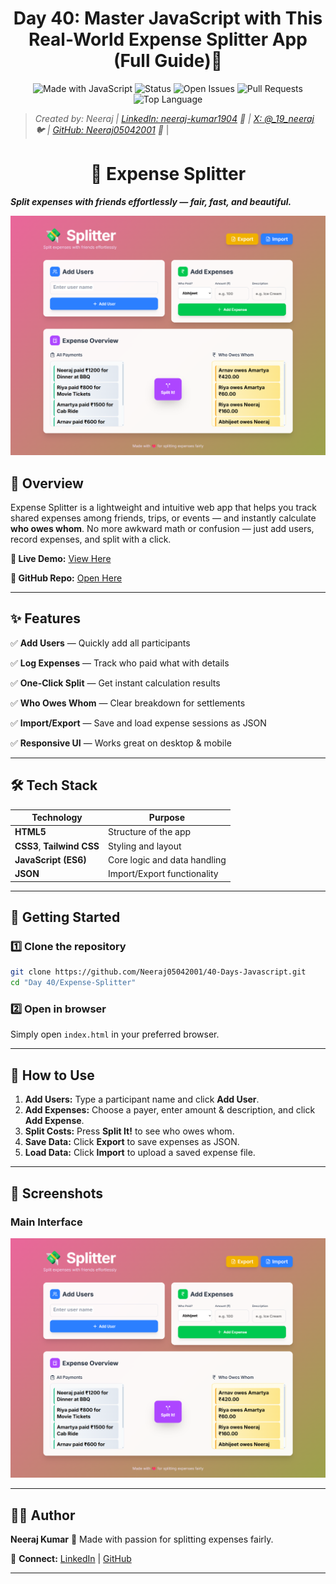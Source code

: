 <div align="center">

# Day 40: Master JavaScript with This Real-World Expense Splitter App (Full Guide)🚀

![Made with JavaScript](https://img.shields.io/badge/Made%20with-JavaScript-yellow?style=flat-square)
![Status](https://img.shields.io/badge/Status-Active-success?style=flat-square)
![Open Issues](https://img.shields.io/github/issues/Neeraj05042001/40-Days-Javascript?style=flat-square)
![Pull Requests](https://img.shields.io/github/issues-pr/Neeraj05042001/40-Days-Javascript?style=flat-square)
![Top Language](https://img.shields.io/github/languages/top/Neeraj05042001/40-Days-Javascript?style=flat-square&color=yellow)




</div>

> *Created by: Neeraj | [LinkedIn: neeraj-kumar1904](https://linkedin.com/in/neeraj-kumar1904) 💼 | [X: @_19_neeraj](https://x.com/_19_neeraj) 🐦 | [GitHub: Neeraj05042001](https://github.com/Neeraj05042001) 🐙* |


<div align="center">



# 💸 Expense Splitter

</div>

**_Split expenses with friends effortlessly — fair, fast, and beautiful._**

![Expense Splitter Banner](./images//expense-splitter.png)



## 📌 Overview

Expense Splitter is a lightweight and intuitive web app that helps you track shared expenses among friends, trips, or events — and instantly calculate **who owes whom**. No more awkward math or confusion — just add users, record expenses, and split with a click.

**🔗 Live Demo:** [View Here](https://expense-splitter-pearl-mu.vercel.app/)

**📂 GitHub Repo:** [Open Here](https://github.com/Neeraj05042001/40-Days-Javascript/tree/main/Day%2040/Expense-Splitter)

---

## ✨ Features

✅ **Add Users** — Quickly add all participants

✅ **Log Expenses** — Track who paid what with details

✅ **One-Click Split** — Get instant calculation results

✅ **Who Owes Whom** — Clear breakdown for settlements

✅ **Import/Export** — Save and load expense sessions as JSON

✅ **Responsive UI** — Works great on desktop & mobile

---

## 🛠️ Tech Stack

| Technology           | Purpose                      |
| -------------------- | ---------------------------- |
| **HTML5**            | Structure of the app         |
| **CSS3**, **Tailwind CSS**             | Styling and layout           |
| **JavaScript (ES6)** | Core logic and data handling |
| **JSON**             | Import/Export functionality  |

---

## 🚀 Getting Started

### 1️⃣ Clone the repository

```bash
git clone https://github.com/Neeraj05042001/40-Days-Javascript.git
cd "Day 40/Expense-Splitter"
```

### 2️⃣ Open in browser

Simply open `index.html` in your preferred browser.

---

## 📖 How to Use

1. **Add Users:** Type a participant name and click **Add User**.
2. **Add Expenses:** Choose a payer, enter amount & description, and click **Add Expense**.
3. **Split Costs:** Press **Split It!** to see who owes whom.
4. **Save Data:** Click **Export** to save expenses as JSON.
5. **Load Data:** Click **Import** to upload a saved expense file.

---

## 📸 Screenshots

### Main Interface

<img src="./images/expense-splitter.png" alt="Expense Splitter UI" width="700">

---

## 👨‍💻 Author

**Neeraj Kumar**
💖 Made with passion for splitting expenses fairly.

📧 **Connect:** [LinkedIn](https://linkedin.com/in/neeraj-kumar1904) | [GitHub](https://github.com/Neeraj05042001)

---
